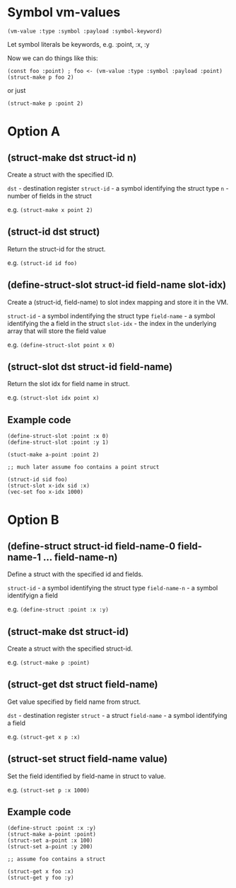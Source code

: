 # Symbol vm-values

```
(vm-value :type :symbol :payload :symbol-keyword)
```

Let symbol literals be keywords, e.g. :point, :x, :y

Now we can do things like this:

```
(const foo :point) ; foo <- (vm-value :type :symbol :payload :point)
(struct-make p foo 2)
```

or just

```
(struct-make p :point 2)
```

# Option A

## (struct-make dst struct-id n)

Create a struct with the specified ID.

`dst` - destination register
`struct-id` - a symbol identifying the struct type
`n` - number of fields in the struct

e.g. `(struct-make x point 2)`

## (struct-id dst struct)

Return the struct-id for the struct.

e.g. `(struct-id id foo)`

## (define-struct-slot struct-id field-name slot-idx)

Create a (struct-id, field-name) to slot index mapping and store it in the VM.

`struct-id` - a symbol indentifying the struct type
`field-name` - a symbol identifying the a field in the struct
`slot-idx` - the index in the underlying array that will store the field value

e.g. `(define-struct-slot point x 0)`

## (struct-slot dst struct-id field-name)

Return the slot idx for field name in struct.

e.g. `(struct-slot idx point x)`

## Example code

```
(define-struct-slot :point :x 0)
(define-struct-slot :point :y 1)

(stuct-make a-point :point 2)

;; much later assume foo contains a point struct

(struct-id sid foo)
(struct-slot x-idx sid :x)
(vec-set foo x-idx 1000)
```

# Option B

## (define-struct struct-id field-name-0 field-name-1 ... field-name-n)

Define a struct with the specified id and fields.

`struct-id` - a symbol identifying the struct type
`field-name-n` - a symbol identifyign a field

e.g. `(define-struct :point :x :y)`

## (struct-make dst struct-id)

Create a struct with the specified struct-id.

e.g. `(struct-make p :point)`

## (struct-get dst struct field-name)

Get value specified by field name from struct.

`dst` - destination register
`struct` - a struct
`field-name` - a symbol identifying a field

e.g. `(struct-get x p :x)`

## (struct-set struct field-name value)

Set the field identified by field-name in struct to value.

e.g. `(struct-set p :x 1000)`

## Example code

```
(define-struct :point :x :y)
(struct-make a-point :point)
(struct-set a-point :x 100)
(struct-set a-point :y 200)

;; assume foo contains a struct

(struct-get x foo :x)
(struct-get y foo :y)
```

